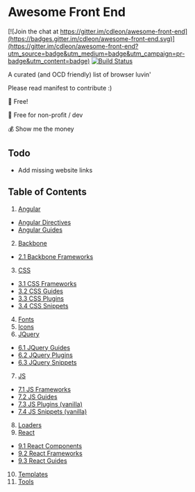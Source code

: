 # Awesome Front End

[![Join the chat at https://gitter.im/cdleon/awesome-front-end](https://badges.gitter.im/cdleon/awesome-front-end.svg)](https://gitter.im/cdleon/awesome-front-end?utm_source=badge&utm_medium=badge&utm_campaign=pr-badge&utm_content=badge)
[![Build Status](https://api.travis-ci.org/cdleon/awesome-front-end.svg?branch=master)](https://travis-ci.org/cdleon/awesome-front-end)

A curated (and OCD friendly) list of browser luvin'

Please read manifest to contribute :)

:gift_heart: Free!

:rainbow: Free for non-profit / dev

:moneybag: Show me the money

## Todo
- Add missing website links

## <a id="index"></a>Table of Contents

1. [Angular](#angular)
 * [Angular Directives](https://github.com/cdleon/awesome-front-end/blob/master/Angular/Directives.md)
 * [Angular Guides](https://github.com/cdleon/awesome-front-end/blob/master/Angular/Guides.md)
2. [Backbone](#backbone)
 * [2.1 Backbone Frameworks](#backbone-frameworks)
3. [CSS](#css)
 * [3.1 CSS Frameworks](#css-frameworks)
 * [3.2 CSS Guides](#css-guides)
 * [3.3 CSS Plugins](#css-plugins)
 * [3.4 CSS Snippets](#css-snippets)
4. [Fonts](#fonts)
4. [Icons](#icons)
6. [JQuery](#jquery)
 * [6.1 JQuery Guides](#jquery-guides)
 * [6.2 JQuery Plugins](#jquery-plugins)
 * [6.3 JQuery Snippets](#jquery-snippets)
7. [JS](#js)
 * [7.1 JS Frameworks](#js-frameworks)
 * [7.2 JS Guides](#js-guides)
 * [7.3 JS Plugins (vanilla)](#js-plugins)
 * [7.4 JS Snippets (vanilla)](#js-snippets)
8. [Loaders](#loaders)
9. [React](#react)
 * [9.1 React Components](#react-components)
 * [9.2 React Frameworks](#react-frameworks)
 * [9.3 React Guides](#react-guides)
10. [Templates](#templates)
11. [Tools](#tools)
